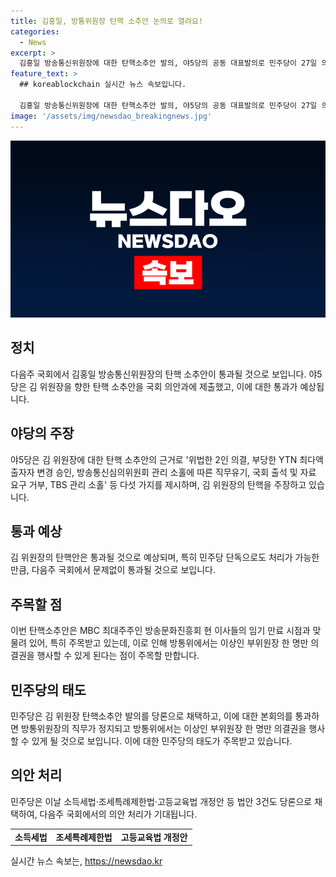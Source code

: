 ```yaml
---
title: 김홍일, 방통위원장 탄핵 소추안 논의로 열려요!
categories:
  - News
excerpt: >
  김홍일 방송통신위원장에 대한 탄핵소추안 발의, 야5당의 공동 대표발의로 민주당이 27일 의안과에 제출했다. 국회 임시국회 내 통과를 목표로 하며, 탄핵안은 재적 의원 과반수 찬성으로 통과가 예상된다. 탄핵소추안이 통과되면 방통위원장의 직무가 정지되고, 방문진 이사 교체 안건도 의결할 수 없는 상태가 될 전망이다. 이로 인해 김 위원장의 자진 사퇴 가능성도 높아졌다.
feature_text: >
  ## koreablockchain 실시간 뉴스 속보입니다.

  김홍일 방송통신위원장에 대한 탄핵소추안 발의, 야5당의 공동 대표발의로 민주당이 27일 의안과에 제출했다. 국회 임시국회 내 통과를 목표로 하며, 탄핵안은 재적 의원 과반수 찬성으로 통과가 예상된다. 탄핵소추안이 통과되면 방통위원장의 직무가 정지되고, 방문진 이사 교체 안건도 의결할 수 없는 상태가 될 전망이다. 이로 인해 김 위원장의 자진 사퇴 가능성도 높아졌다.
image: '/assets/img/newsdao_breakingnews.jpg'
---
```


<p><img src="/assets/img/newsdao_breakingnews.jpg" alt="koreablockchain 속보" /></p>

<h2 data-ke-size="size26">정치</h2>

<p data-ke-size="size16">다음주 국회에서 김홍일 방송통신위원장의 탄핵 소추안이 통과될 것으로 보입니다. 야5당은 김 위원장을 향한 탄핵 소추안을 국회 의안과에 제출했고, 이에 대한 통과가 예상됩니다.</p>

<h2 data-ke-size="size26">야당의 주장</h2>

<p data-ke-size="size16">야5당은 김 위원장에 대한 탄핵 소추안의 근거로 '위법한 2인 의결, 부당한 YTN 최다액출자자 변경 승인, 방송통신심의위원회 관리 소홀에 따른 직무유기, 국회 출석 및 자료 요구 거부, TBS 관리 소홀' 등 다섯 가지를 제시하며, 김 위원장의 탄핵을 주장하고 있습니다.</p>

<h2 data-ke-size="size26">통과 예상</h2>

<p data-ke-size="size16">김 위원장의 탄핵안은 통과될 것으로 예상되며, 특히 민주당 단독으로도 처리가 가능한 만큼, 다음주 국회에서 문제없이 통과될 것으로 보입니다.</p>

<h2 data-ke-size="size26">주목할 점</h2>

<p data-ke-size="size16">이번 탄핵소추안은 MBC 최대주주인 방송문화진흥회 현 이사들의 임기 만료 시점과 맞물려 있어, 특히 주목받고 있는데, 이로 인해 방통위에서는 이상인 부위원장 한 명만 의결권을 행사할 수 있게 된다는 점이 주목할 만합니다.</p>

<h2 data-ke-size="size26">민주당의 태도</h2>

<p data-ke-size="size16">민주당은 김 위원장 탄핵소추안 발의를 당론으로 채택하고, 이에 대한 본회의를 통과하면 방통위원장의 직무가 정지되고 방통위에서는 이상인 부위원장 한 명만 의결권을 행사할 수 있게 될 것으로 보입니다. 이에 대한 민주당의 태도가 주목받고 있습니다.</p>

<h2 data-ke-size="size26">의안 처리</h2>

<p data-ke-size="size16">민주당은 이날 소득세법·조세특례제한법·고등교육법 개정안 등 법안 3건도 당론으로 채택하여, 다음주 국회에서의 의안 처리가 기대됩니다.</p>

<table>
<tbody>
<tr>
<td style="text-align: center; height: 17px;"><b>소득세법</b></td>
<td style="text-align: center; height: 17px;"><b>조세특례제한법</b></td>
<td style="text-align: center; height: 17px;"><b>고등교육법 개정안</b></td>
</tr>
</tbody>
</table>
실시간 뉴스 속보는, <a href="https://newsdao.kr" rel="dofollow">https://newsdao.kr</a>


